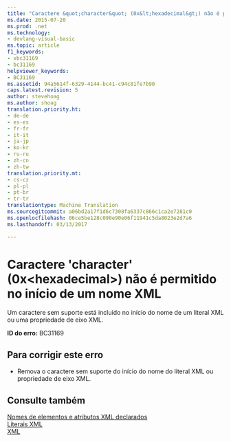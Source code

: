 ```yaml
---
title: "Caractere &quot;character&quot; (0x&lt;hexadecimal&gt;) não é permitido no início de um nome XML | Documentos do Microsoft"
ms.date: 2015-07-20
ms.prod: .net
ms.technology:
- devlang-visual-basic
ms.topic: article
f1_keywords:
- vbc31169
- bc31169
helpviewer_keywords:
- BC31169
ms.assetid: 94a5614f-6329-4144-bc41-c94c81fe7b90
caps.latest.revision: 5
author: stevehoag
ms.author: shoag
translation.priority.ht:
- de-de
- es-es
- fr-fr
- it-it
- ja-jp
- ko-kr
- ru-ru
- zh-cn
- zh-tw
translation.priority.mt:
- cs-cz
- pl-pl
- pt-br
- tr-tr
translationtype: Machine Translation
ms.sourcegitcommit: a06bd2a17f1d6c7308fa6337c866c1ca2e7281c0
ms.openlocfilehash: 06ce5be128c090e90e06f11941c5da8023e2d7a6
ms.lasthandoff: 03/13/2017

---
```

# <a name="character-39character39-0xlthexadecimalgt-is-not-allowed-at-the-beginning-of-an-xml-name"></a>Caractere 'character' (0x&lt;hexadecimal&gt;) não é permitido no início de um nome XML
Um caractere sem suporte está incluído no início do nome de um literal XML ou uma propriedade de eixo XML.  
  
 **ID do erro:** BC31169  
  
## <a name="to-correct-this-error"></a>Para corrigir este erro  
  
-   Remova o caractere sem suporte do início do nome do literal XML ou propriedade de eixo XML.  
  
## <a name="see-also"></a>Consulte também  
 [Nomes de elementos e atributos XML declarados](../../visual-basic/programming-guide/language-features/xml/names-of-declared-xml-elements-and-attributes.md)   
 [Literais XML](../../visual-basic/language-reference/xml-literals/index.md)   
 [XML](../../visual-basic/programming-guide/language-features/xml/index.md)
